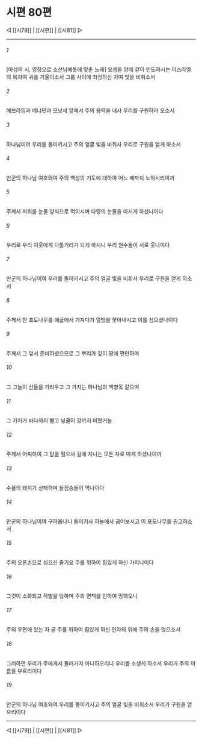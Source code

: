 ﻿# 시편 80편

◁ [[시79]] | [[시편]] | [[시81]] ▷
***

###### 1
[아삽의 시, 영장으로 소산님에둣에 맞춘 노래] 요셉을 양떼 같이 인도하시는 이스라엘의 목자여 귀를 기울이소서 그룹 사이에 좌정하신 자여 빛을 비취소서

###### 2
에브라임과 베냐민과 므낫세 앞에서 주의 용력을 내사 우리를 구원하러 오소서

###### 3
하나님이여 우리를 돌이키시고 주의 얼굴 빛을 비취사 우리로 구원을 얻게 하소서

###### 4
만군의 하나님 여호와여 주의 백성의 기도에 대하여 어느 때까지 노하시리이까

###### 5
주께서 저희를 눈물 양식으로 먹이시며 다량의 눈물을 마시게 하셨나이다

###### 6
우리로 우리 이웃에게 다툼거리가 되게 하시니 우리 원수들이 서로 웃나이다

###### 7
만군의 하나님이여 우리를 돌이키시고 주의 얼굴 빛을 비취사 우리로 구원을 얻게 하소서

###### 8
주께서 한 포도나무를 애굽에서 가져다가 열방을 쫓아내시고 이를 심으셨나이다

###### 9
주께서 그 앞서 준비하셨으므로 그 뿌리가 깊이 땅에 편만하며

###### 10
그 그늘이 산들을 가리우고 그 가지는 하나님의 백향목 같으며

###### 11
그 가지가 바다까지 뻗고 넝쿨이 강까지 미쳤거늘

###### 12
주께서 어찌하여 그 담을 헐으사 길에 지나는 모든 자로 따게 하셨나이까

###### 13
수풀의 돼지가 상해하며 들짐승들이 먹나이다

###### 14
만군의 하나님이여 구하옵나니 돌이키사 하늘에서 굽어보시고 이 포도나무를 권고하소서

###### 15
주의 오른손으로 심으신 줄기요 주를 위하여 힘있게 하신 가지니이다

###### 16
그것이 소화되고 작벌을 당하며 주의 면책을 인하여 망하오니

###### 17
주의 우편에 있는 자 곧 주를 위하여 힘있게 하신 인자의 위에 주의 손을 얹으소서

###### 18
그러하면 우리가 주에게서 물러가지 아니하오리니 우리를 소생케 하소서 우리가 주의 이름을 부르리이다

###### 19
만군의 하나님 여호와여 우리를 돌이키시고 주의 얼굴 빛을 비취소서 우리가 구원을 얻으리이다


***
◁ [[시79]] | [[시편]] | [[시81]] ▷